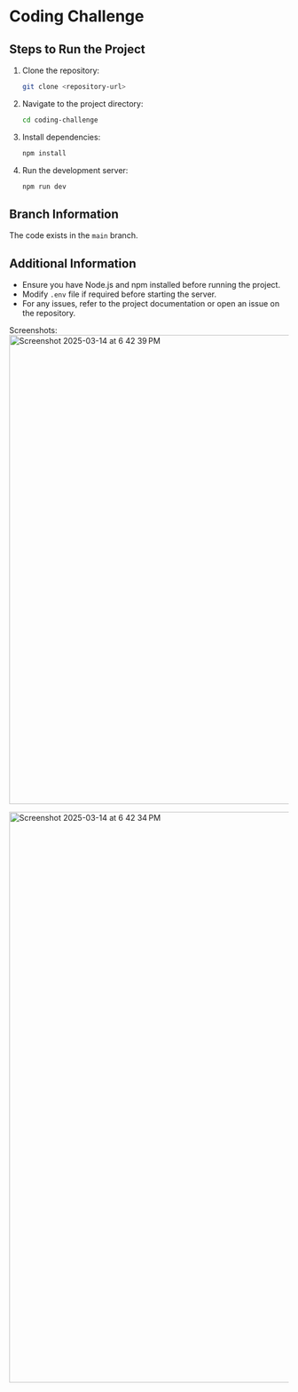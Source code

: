 # Coding Challenge

## Steps to Run the Project

1. Clone the repository:
   ```sh
   git clone <repository-url>
   ```
2. Navigate to the project directory:
   ```sh
   cd coding-challenge
   ```
3. Install dependencies:
   ```sh
   npm install
   ```
4. Run the development server:
   ```sh
   npm run dev
   ```

## Branch Information
The code exists in the `main` branch.

## Additional Information
- Ensure you have Node.js and npm installed before running the project.
- Modify `.env` file if required before starting the server.
- For any issues, refer to the project documentation or open an issue on the repository.


Screenshots: 
<img width="845" alt="Screenshot 2025-03-14 at 6 42 39 PM" src="https://github.com/user-attachments/assets/fab3d3c5-5a69-4e78-99ad-451241c34a02" />

<img width="1028" alt="Screenshot 2025-03-14 at 6 42 34 PM" src="https://github.com/user-attachments/assets/bcba1c2c-94b7-4622-a54e-0e126094b27b" />

